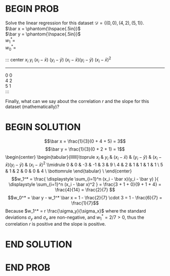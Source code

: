 # BEGIN PROB

Solve the linear regression for this dataset
$\mathcal{D} = \{(0, 0), (4, 2), (5, 1)\}$.\
$\bar x = \phantom{\hspace{.5in}}$\
$\bar y = \phantom{\hspace{.5in}}$\
$w_1^* =$\
$w_0^* =$

::: center
  $x_i$   $y_i$   $(x_i - \bar x)$   $(y_i - \bar y)$   $(x_i - \bar x)(y_i - \bar y)$   $(x_i - \bar x)^2$
  ------- ------- ------------------ ------------------ -------------------------------- --------------------
  0       0                                                                              
  4       2                                                                              
  5       1                                                                              
:::

Finally, what can we say about the correlation $r$ and the slope for
this dataset (mathematically)?

# BEGIN SOLUTION

$$\bar x = \frac{1}{3}(0 + 4 + 5) = 3$$
$$\bar y = \frac{1}{3}(0 + 2 + 1) = 1$$
\begin{center}
    \begin{tabular}{llllll}\toprule
        $x_i$ & $y_i$ & $(x_i - \bar x)$ & $(y_i - \bar y)$ & $(x_i - \bar x)(y_i - \bar y)$ & $(x_i - \bar x)^2$
        \\\midrule
        0 & 0 & -3 & -1 & 3 & 9 \\
        4 & 2 & 1 & 1 & 1 & 1 \\
        5 & 1 & 2 & 0 & 0 & 4 \\
        \bottomrule
    \end{tabular} \\
\end{center}
$$w_1^* =
\frac{
\displaystyle
\sum_{i=1}^n (x_i - \bar x)(y_i - \bar y)
}{
\displaystyle
\sum_{i=1}^n (x_i - \bar x)^2
}
= \frac{3 + 1 + 0}{9 + 1 + 4} = \frac{4}{14} = \frac{2}{7}
$$
$$w_0^* = \bar y - w_1^* \bar x = 1 - \frac{2}{7} \cdot 3 = 1 - \frac{6}{7} = \frac{1}{7}$$
Because $w_1^* = r \frac{\sigma_y}{\sigma_x}$ where the standard deviations $\sigma_y$ and $\sigma_x$ are non-negative, and $w_1^* = 2/7 > 0$, thus the correlation $r$ is positive and the slope is positive.

# END SOLUTION

# END PROB